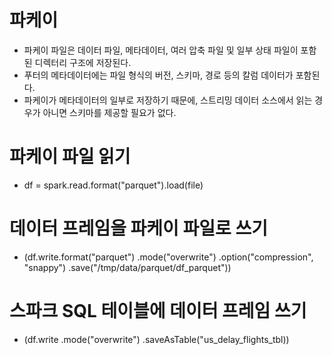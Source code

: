 # 파케이
- 파케이 파일은 데이터 파일, 메타데이터, 여러 압축 파일 및 일부 상태 파일이 포함된 디렉터리 구조에 저장된다.
- 푸터의 메타데이터에는 파일 형식의 버전, 스키마, 경로 등의 칼럼 데이터가 포함된다.
- 파케이가 메타데이터의 일부로 저장하기 때문에, 스트리밍 데이터 소스에서 읽는 경우가 아니면 스키마를 제공할 필요가 없다.

# 파케이 파일 읽기
- df = spark.read.format("parquet").load(file)

# 데이터 프레임을 파케이 파일로 쓰기
- (df.write.format("parquet")
    .mode("overwrite")
    .option("compression", "snappy")
    .save("/tmp/data/parquet/df_parquet"))

# 스파크 SQL 테이블에 데이터 프레임 쓰기
- (df.write
    .mode("overwrite")
    .saveAsTable("us_delay_flights_tbl))
